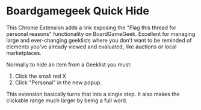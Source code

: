 # Boardgamegeek Quick Hide
This Chrome Extension adds a link exposing the "Flag this thread for personal reasons" functionality on BoardGameGeek. Excellent for managing large and ever-changing geeklists where you don't want to be reminded of elements you've already viewed and evaluated, like auctions or local marketplaces.

Normally to hide an item from a Geeklist you must:

1. Click the small red X
2. Click "Personal" in the new popup.

This extension basically turns that into a single step. It also makes the clickable range much larger by being a full word.
